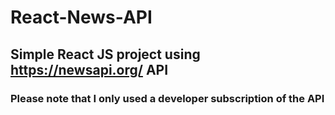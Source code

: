 # React-News-API

## Simple React JS project using https://newsapi.org/ API

### Please note that I only used a developer subscription of the API
